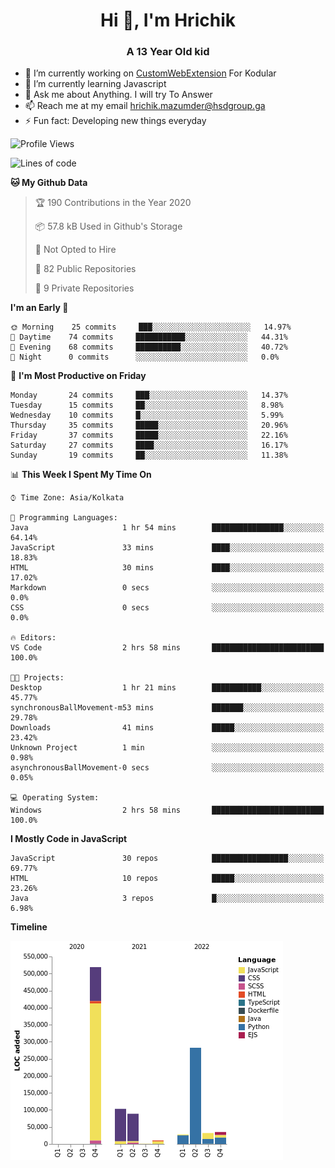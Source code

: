 <h1 align="center">Hi 👋, I'm Hrichik</h1>
<h3 align="center">A 13 Year Old kid</h3>


- 🔭 I’m currently working on [CustomWebExtension](https://github.com/hrichiksite/CustomWebExtension) For Kodular
- 🌱 I’m currently learning Javascript
- 💬 Ask me about Anything. I will try To Answer
- 📫 Reach me at my email hrichik.mazumder@hsdgroup.ga
- ⚡ Fun fact: Developing new things everyday

<!--START_SECTION:waka-->
![Profile Views](http://img.shields.io/badge/Profile%20Views-96-blue)

![Lines of code](https://img.shields.io/badge/From%20Hello%20World%20I%27ve%20Written-2.6%20million%20lines%20of%20code-blue)

**🐱 My Github Data** 

> 🏆 190 Contributions in the Year 2020
 > 
> 📦 57.8 kB Used in Github's Storage 
 > 
> 🚫 Not Opted to Hire
 > 
> 📜 82 Public Repositories
 > 
> 🔑 9 Private Repositories 

**I'm an Early 🐤** 

```text
🌞 Morning    25 commits     ███░░░░░░░░░░░░░░░░░░░░░░   14.97% 
🌆 Daytime    74 commits     ███████████░░░░░░░░░░░░░░   44.31% 
🌃 Evening    68 commits     ██████████░░░░░░░░░░░░░░░   40.72% 
🌙 Night      0 commits      ░░░░░░░░░░░░░░░░░░░░░░░░░   0.0%

```
📅 **I'm Most Productive on Friday** 

```text
Monday       24 commits     ███░░░░░░░░░░░░░░░░░░░░░░   14.37% 
Tuesday      15 commits     ██░░░░░░░░░░░░░░░░░░░░░░░   8.98% 
Wednesday    10 commits     █░░░░░░░░░░░░░░░░░░░░░░░░   5.99% 
Thursday     35 commits     █████░░░░░░░░░░░░░░░░░░░░   20.96% 
Friday       37 commits     █████░░░░░░░░░░░░░░░░░░░░   22.16% 
Saturday     27 commits     ████░░░░░░░░░░░░░░░░░░░░░   16.17% 
Sunday       19 commits     ██░░░░░░░░░░░░░░░░░░░░░░░   11.38%

```


📊 **This Week I Spent My Time On** 

```text
⌚︎ Time Zone: Asia/Kolkata

💬 Programming Languages: 
Java                     1 hr 54 mins        ████████████████░░░░░░░░░   64.14% 
JavaScript               33 mins             ████░░░░░░░░░░░░░░░░░░░░░   18.83% 
HTML                     30 mins             ████░░░░░░░░░░░░░░░░░░░░░   17.02% 
Markdown                 0 secs              ░░░░░░░░░░░░░░░░░░░░░░░░░   0.0% 
CSS                      0 secs              ░░░░░░░░░░░░░░░░░░░░░░░░░   0.0%

🔥 Editors: 
VS Code                  2 hrs 58 mins       █████████████████████████   100.0%

🐱‍💻 Projects: 
Desktop                  1 hr 21 mins        ███████████░░░░░░░░░░░░░░   45.77% 
synchronousBallMovement-m53 mins             ███████░░░░░░░░░░░░░░░░░░   29.78% 
Downloads                41 mins             █████░░░░░░░░░░░░░░░░░░░░   23.42% 
Unknown Project          1 min               ░░░░░░░░░░░░░░░░░░░░░░░░░   0.98% 
asynchronousBallMovement-0 secs              ░░░░░░░░░░░░░░░░░░░░░░░░░   0.05%

💻 Operating System: 
Windows                  2 hrs 58 mins       █████████████████████████   100.0%

```

**I Mostly Code in JavaScript** 

```text
JavaScript               30 repos            █████████████████░░░░░░░░   69.77% 
HTML                     10 repos            █████░░░░░░░░░░░░░░░░░░░░   23.26% 
Java                     3 repos             █░░░░░░░░░░░░░░░░░░░░░░░░   6.98%

```


**Timeline**

![Chart not found](https://github.com/hrichiksite/hrichiksite/blob/master/charts/bar_graph.png) 


<!--END_SECTION:waka-->

